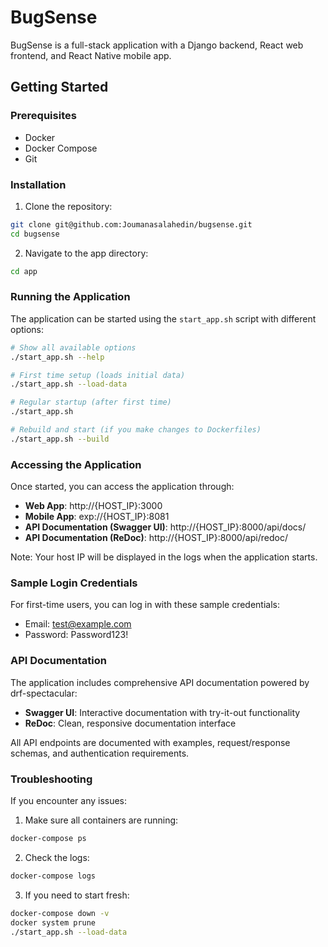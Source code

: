 # BugSense

BugSense is a full-stack application with a Django backend, React web frontend, and React Native mobile app.

## Getting Started

### Prerequisites
- Docker
- Docker Compose
- Git

### Installation

1. Clone the repository:
```bash
git clone git@github.com:Joumanasalahedin/bugsense.git
cd bugsense
```

2. Navigate to the app directory:
```bash
cd app
```

### Running the Application

The application can be started using the `start_app.sh` script with different options:

```bash
# Show all available options
./start_app.sh --help

# First time setup (loads initial data)
./start_app.sh --load-data

# Regular startup (after first time)
./start_app.sh

# Rebuild and start (if you make changes to Dockerfiles)
./start_app.sh --build
```

### Accessing the Application

Once started, you can access the application through:

- **Web App**: http://{HOST_IP}:3000
- **Mobile App**: exp://{HOST_IP}:8081
- **API Documentation (Swagger UI)**: http://{HOST_IP}:8000/api/docs/
- **API Documentation (ReDoc)**: http://{HOST_IP}:8000/api/redoc/

Note: Your host IP will be displayed in the logs when the application starts.

### Sample Login Credentials

For first-time users, you can log in with these sample credentials:

- Email: test@example.com
- Password: Password123!

### API Documentation

The application includes comprehensive API documentation powered by drf-spectacular:

- **Swagger UI**: Interactive documentation with try-it-out functionality
- **ReDoc**: Clean, responsive documentation interface

All API endpoints are documented with examples, request/response schemas, and authentication requirements.

### Troubleshooting

If you encounter any issues:

1. Make sure all containers are running:
```bash
docker-compose ps
```

2. Check the logs:
```bash
docker-compose logs
```

3. If you need to start fresh:
```bash
docker-compose down -v
docker system prune
./start_app.sh --load-data
```

